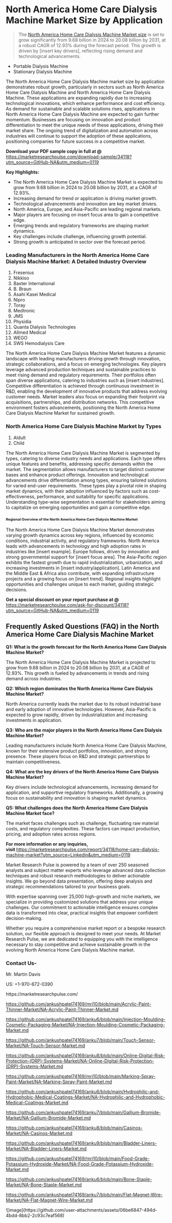 <h1>North America Home Care Dialysis Machine Market&nbsp;Size by Application</h1><blockquote><p>The <a href="https://marketresearchpulse.com/download-sample/34118?utm_source=GitHub-NA&amp;utm_medium=0119">North America Home Care Dialysis Machine Market size</a> is set to grow significantly from 9.68 billion in 2024 to 20.08 billion by 2031, at a robust CAGR of 12.93% during the forecast period. This growth is driven by [insert key drivers], reflecting rising demand and technological advancements.</p></blockquote><ul><li>Portable Dialysis Machine<li> Stationary Dialysis Machine</li></ul><p>The North America Home Care Dialysis Machine market size by application demonstrates robust growth, particularly in sectors such as North America Home Care Dialysis Machine and North America Home Care Dialysis Machine. These applications are expanding rapidly due to increasing technological innovations, which enhance performance and cost efficiency. As demand for sustainable and scalable solutions rises, applications in North America Home Care Dialysis Machine are expected to gain further momentum. Businesses are focusing on innovation and product differentiation to meet the unique needs of these applications, driving their market share. The ongoing trend of digitalization and automation across industries will continue to support the adoption of these applications, positioning companies for future success in a competitive market.</p><p><strong>Download your PDF sample copy in full at @ </strong><a href="https://marketresearchpulse.com/download-sample/34118?utm_source=GitHub-NA&amp;utm_medium=0119">https://marketresearchpulse.com/download-sample/34118?utm_source=GitHub-NA&amp;utm_medium=0119</a></p><p><strong>Key Highlights: </strong></p><ul><li>The North America Home Care Dialysis Machine Market is expected to grow from 9.68 billion in 2024 to 20.08 billion by 2031, at a CAGR of 12.93%.</li><li>Increasing demand for trend or application is driving market growth.</li><li>Technological advancements and innovation are key market drivers.</li><li>North America, Europe, and Asia-Pacific are leading regional markets.</li><li>Major players are focusing on insert focus area to gain a competitive edge.</li><li>Emerging trends and regulatory frameworks are shaping market dynamics.</li><li>Key challenges include challenge, influencing growth potential.</li><li>Strong growth is anticipated in sector over the forecast period.</li></ul><h3>Leading Manufacturers in the North America Home Care Dialysis Machine Market: A Detailed Industry Overview</h3><ol><li>Fresenius</li><li>Nikkiso</li><li>Baxter International</li><li>B. Braun</li><li>Asahi Kasei Medical</li><li>Nipro</li><li>Toray</li><li>Medtronic</li><li>JMS</li><li>Physidia</li><li>Quanta Dialysis Technologies</li><li>Allmed Medical</li><li>WEGO</li><li>SWS Hemodialysis Care</li></ol><div class="flex max-w-full flex-col flex-grow"><div class="min-h-8 text-message flex w-full flex-col items-end gap-2 whitespace-normal break-words [.text-message+&amp;]:mt-5" dir="auto" data-message-author-role="assistant" data-message-id="fd8432e4-4910-450d-b182-61b7bfb0a01f" data-message-model-slug="gpt-4o"><div class="flex w-full flex-col gap-1 empty:hidden first:pt-[3px]"><div class="markdown prose w-full break-words dark:prose-invert light"><p>The North America Home Care Dialysis Machine Market features a dynamic landscape with leading manufacturers driving growth through innovation, strategic collaborations, and a focus on emerging technologies. Key players leverage advanced production techniques and sustainable practices to meet rising demand and regulatory requirements. Their portfolios often span diverse applications, catering to industries such as [insert industries]. Competitive differentiation is achieved through continuous investment in R&amp;D, enabling the development of innovative products that address evolving customer needs. Market leaders also focus on expanding their footprint via acquisitions, partnerships, and distribution networks. This competitive environment fosters advancements, positioning the North America Home Care Dialysis Machine Market for sustained growth.</p></div></div></div></div><h3>North America Home Care Dialysis Machine Market by Types</h3><ol><li>Aldult<li> Child</li></ol><div class="flex max-w-full flex-col flex-grow"><div class="min-h-8 text-message flex w-full flex-col items-end gap-2 whitespace-normal break-words [.text-message+&amp;]:mt-5" dir="auto" data-message-author-role="assistant" data-message-id="084470be-0bb7-4664-bddf-5156b4f41249" data-message-model-slug="gpt-4o-mini"><div class="flex w-full flex-col gap-1 empty:hidden first:pt-[3px]"><div class="markdown prose w-full break-words dark:prose-invert light"><p>The North America Home Care Dialysis Machine Market is segmented by types, catering to diverse industry needs and applications. Each type offers unique features and benefits, addressing specific demands within the market. The segmentation allows manufacturers to target distinct customer bases and enhance product offerings. Innovation and technological advancements drive differentiation among types, ensuring tailored solutions for varied end-user requirements. These types play a pivotal role in shaping market dynamics, with their adoption influenced by factors such as cost-effectiveness, performance, and suitability for specific applications. Understanding type-wise segmentation is essential for stakeholders aiming to capitalize on emerging opportunities and gain a competitive edge.</p></div></div></div></div><h3><span style="font-size: 11px;">Regional Overview of the North America Home Care Dialysis Machine Market</span></h3><div class="flex max-w-full flex-col flex-grow"><div class="min-h-8 text-message flex w-full flex-col items-end gap-2 whitespace-normal break-words [.text-message+&amp;]:mt-5" dir="auto" data-message-author-role="assistant" data-message-id="e9038762-ce64-4e30-91c9-9bd413514231" data-message-model-slug="gpt-4o-mini"><div class="flex w-full flex-col gap-1 empty:hidden first:pt-[3px]"><div class="markdown prose w-full break-words dark:prose-invert light"><p>The North America Home Care Dialysis Machine Market demonstrates varying growth dynamics across key regions, influenced by economic conditions, industrial activity, and regulatory frameworks. North America leads with advancements in technology and high adoption rates in industries like [insert example]. Europe follows, driven by innovation and strong governmental support for [insert focus area]. The Asia-Pacific region exhibits the fastest growth due to rapid industrialization, urbanization, and increasing investments in [insert industry/application]. Latin America and the Middle East &amp; Africa also contribute, with expanding infrastructure projects and a growing focus on [insert trend]. Regional insights highlight opportunities and challenges unique to each market, guiding strategic decisions.</p></div></div></div></div><p><strong>Get a special discount on your report purchase at @ </strong><a href="https://marketresearchpulse.com/ask-for-discount/34118?utm_source=GitHub-NA&amp;utm_medium=0119">https://marketresearchpulse.com/ask-for-discount/34118?utm_source=GitHub-NA&amp;utm_medium=0119</a></p><h2>Frequently Asked Questions (FAQ) in the North America Home Care Dialysis Machine Market</h2><p><strong>Q1: What is the growth forecast for the North America Home Care Dialysis Machine Market?</strong></p><p>The North America Home Care Dialysis Machine Market is projected to grow from 9.68 billion in 2024 to 20.08 billion by 2031, at a CAGR of 12.93%. This growth is fueled by advancements in trends and rising demand across industries.</p><p><strong>Q2: Which region dominates the North America Home Care Dialysis Machine Market?</strong></p><p>North America currently leads the market due to its robust industrial base and early adoption of innovative technologies. However, Asia-Pacific is expected to grow rapidly, driven by industrialization and increasing investments in application.</p><p><strong>Q3: Who are the major players in the North America Home Care Dialysis Machine Market?</strong></p><p>Leading manufacturers include North America Home Care Dialysis Machine, known for their extensive product portfolios, innovation, and strong presence. These players focus on R&amp;D and strategic partnerships to maintain competitiveness.</p><p><strong>Q4: What are the key drivers of the North America Home Care Dialysis Machine Market?</strong></p><p>Key drivers include technological advancements, increasing demand for application, and supportive regulatory frameworks. Additionally, a growing focus on sustainability and innovation is shaping market dynamics.</p><p><strong>Q5: What challenges does the North America Home Care Dialysis Machine Market face?</strong></p><p>The market faces challenges such as challenge, fluctuating raw material costs, and regulatory complexities. These factors can impact production, pricing, and adoption rates across regions.</p><p><strong>For more information or any inquiries, visit&nbsp;</strong><a href="https://marketresearchpulse.com/report/34118/home-care-dialysis-machine-market?utm_source=Linkedin&utm_medium=0119">https://marketresearchpulse.com/report/34118/home-care-dialysis-machine-market?utm_source=Linkedin&utm_medium=0119</a></p><p>Market Research Pulse is powered by a team of over 250 seasoned analysts and subject matter experts who leverage advanced data collection techniques and robust research methodologies to deliver actionable insights. We go beyond data presentation, offering deep analysis and strategic recommendations tailored to your business goals.</p><p>With expertise spanning over 25,000 high-growth and niche markets, we specialize in providing customized solutions that address your unique challenges. Our commitment to actionable intelligence ensures complex data is transformed into clear, practical insights that empower confident decision-making.</p><p>Whether you require a comprehensive market report or a bespoke research solution, our flexible approach is designed to meet your needs. At Market Research Pulse, we are dedicated to equipping you with the intelligence necessary to stay competitive and achieve sustainable growth in the evolving North America Home Care Dialysis Machine market.</p><h3><strong>Contact Us-</strong></h3><p>Mr. Martin Davis</p><p>US: +1-970-672-0390</p><p>https://marketresearchpulse.com/</p><p><a href="https://github.com/ankushpatel74169/mri10/blob/main/Acrylic-Paint-Thinner-Market/NA-Acrylic-Paint-Thinner-Market.md">https://github.com/ankushpatel74169/mri10/blob/main/Acrylic-Paint-Thinner-Market/NA-Acrylic-Paint-Thinner-Market.md</a></p><p><a href="https://github.com/ankushpatel74169/anku6/blob/main/Injection-Moulding-Cosmetic-Packaging-Market/NA-Injection-Moulding-Cosmetic-Packaging-Market.md">https://github.com/ankushpatel74169/anku6/blob/main/Injection-Moulding-Cosmetic-Packaging-Market/NA-Injection-Moulding-Cosmetic-Packaging-Market.md</a></p><p><a href="https://github.com/ankushpatel74169/anku7/blob/main/Touch-Sensor-Market/NA-Touch-Sensor-Market.md">https://github.com/ankushpatel74169/anku7/blob/main/Touch-Sensor-Market/NA-Touch-Sensor-Market.md</a></p><p><a href="https://github.com/ankushpatel74169/anku8/blob/main/Online-Digital-Risk-Protection-(DRP)-Systems-Market/NA-Online-Digital-Risk-Protection-(DRP)-Systems-Market.md">https://github.com/ankushpatel74169/anku8/blob/main/Online-Digital-Risk-Protection-(DRP)-Systems-Market/NA-Online-Digital-Risk-Protection-(DRP)-Systems-Market.md</a></p><p><a href="https://github.com/ankushpatel74169/mri10/blob/main/Marking-Spray-Paint-Market/NA-Marking-Spray-Paint-Market.md">https://github.com/ankushpatel74169/mri10/blob/main/Marking-Spray-Paint-Market/NA-Marking-Spray-Paint-Market.md</a></p><p><a href="https://github.com/ankushpatel74169/anku6/blob/main/Hydrophilic-and-Hydrophobic-Medical-Coatings-Market/NA-Hydrophilic-and-Hydrophobic-Medical-Coatings-Market.md">https://github.com/ankushpatel74169/anku6/blob/main/Hydrophilic-and-Hydrophobic-Medical-Coatings-Market/NA-Hydrophilic-and-Hydrophobic-Medical-Coatings-Market.md</a></p><p><a href="https://github.com/ankushpatel74169/anku7/blob/main/Gallium-Bromide-Market/NA-Gallium-Bromide-Market.md">https://github.com/ankushpatel74169/anku7/blob/main/Gallium-Bromide-Market/NA-Gallium-Bromide-Market.md</a></p><p><a href="https://github.com/ankushpatel74169/anku8/blob/main/Casinos-Market/NA-Casinos-Market.md">https://github.com/ankushpatel74169/anku8/blob/main/Casinos-Market/NA-Casinos-Market.md</a></p><p><a href="https://github.com/ankushpatel74169/anku9/blob/main/Bladder-Liners-Market/NA-Bladder-Liners-Market.md">https://github.com/ankushpatel74169/anku9/blob/main/Bladder-Liners-Market/NA-Bladder-Liners-Market.md</a></p><p><a href="https://github.com/ankushpatel74169/mri10/blob/main/Food-Grade-Potassium-Hydroxide-Market/NA-Food-Grade-Potassium-Hydroxide-Market.md">https://github.com/ankushpatel74169/mri10/blob/main/Food-Grade-Potassium-Hydroxide-Market/NA-Food-Grade-Potassium-Hydroxide-Market.md</a></p><p><a href="https://github.com/ankushpatel74169/anku6/blob/main/Bone-Staple-Market/NA-Bone-Staple-Market.md">https://github.com/ankushpatel74169/anku6/blob/main/Bone-Staple-Market/NA-Bone-Staple-Market.md</a></p><p><a href="https://github.com/ankushpatel74169/anku7/blob/main/Flat-Magnet-Wire-Market/NA-Flat-Magnet-Wire-Market.md">https://github.com/ankushpatel74169/anku7/blob/main/Flat-Magnet-Wire-Market/NA-Flat-Magnet-Wire-Market.md</a></p>
![image](https://github.com/user-attachments/assets/06be6847-494d-4bdd-8bb2-2c93c7eaf568)
